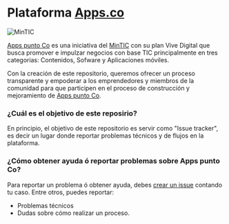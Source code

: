 # Plataforma [Apps.co](https://apps.co)

![MinTIC](https://raw.githubusercontent.com/MinTIC/apps.co/master/minTIC.png)

[Apps punto Co](https://apps.co) es una iniciativa del [MinTIC](http://www.mintic.gov.co/) con su plan Vive Digital que busca promover e impulzar negocios con base TIC principalmente en tres categorias: Contenidos, Sofware y Aplicaciones móviles.

Con la creación de este repositorio, queremos ofrecer un proceso transparente y empoderar a los emprendedores y miembros de la comunidad para que participen en el proceso de construcción y mejoramiento de [Apps punto Co](https://apps.co).


### ¿Cuál es el objetivo de este reposirio?

En principio, el objetivo de este repositorio es servir como "Issue tracker", es decir un lugar donde reportar problemas técnicos y de flujos en la plataforma.


### ¿Cómo obtener ayuda ó reportar problemas sobre Apps punto Co?

Para reportar un problema ó obtener ayuda, debes [crear un issue](https://github.com/MinTIC/apps.co/issues/new) contando tu caso. 
Entre otros, puedes reportar:

* Problemas técnicos
* Dudas sobre cómo realizar un proceso.



